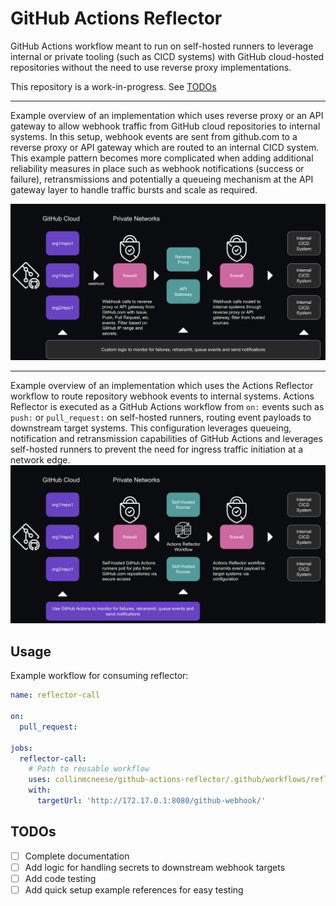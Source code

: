 # GitHub Actions Reflector

GitHub Actions workflow meant to run on self-hosted runners to leverage internal or private tooling (such as CICD systems) with GitHub cloud-hosted repositories without the need to use reverse proxy implementations.

This repository is a work-in-progress.  See [TODOs](#todos)

---

Example overview of an implementation which uses reverse proxy or an API gateway to allow webhook traffic from GitHub cloud repositories to internal systems.  In this setup, webhook events are sent from github.com to a reverse proxy or API gateway which are routed to an internal CICD system.  This example pattern becomes more complicated when adding additional reliability measures in place such as webhook notifications (success or failure), retransmissions and potentially a queueing mechanism at the API gateway layer to handle traffic bursts and scale as required.

<img src="./docs/001.png" alt="reverse-proxy-setup">

---

Example overview of an implementation which uses the Actions Reflector workflow to route repository webhook events to internal systems.  Actions Reflector is executed as a GitHub Actions workflow from `on:` events such as `push:` or `pull_request:` on self-hosted runners, routing event payloads to downstream target systems.  This configuration leverages queueing, notification and retransmission capabilities of GitHub Actions and leverages self-hosted runners to prevent the need for ingress traffic initiation at a network edge.
<img src="./docs/010.png" alt="reflector-setup">

## Usage

Example workflow for consuming reflector:

```yaml
name: reflector-call

on:
  pull_request:

jobs:
  reflector-call:
    # Path to reusable workflow
    uses: collinmcneese/github-actions-reflector/.github/workflows/reflector.yml@main
    with:
      targetUrl: 'http://172.17.0.1:8080/github-webhook/'
```

## TODOs

- [ ] Complete documentation
- [ ] Add logic for handling secrets to downstream webhook targets
- [ ] Add code testing
- [ ] Add quick setup example references for easy testing
